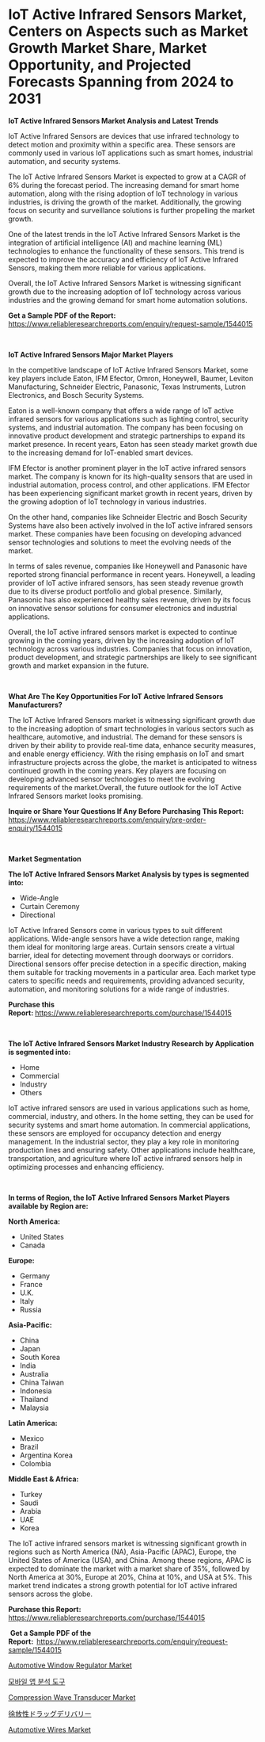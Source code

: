 <p><h1>IoT Active Infrared Sensors Market, Centers on Aspects such as Market Growth Market Share, Market Opportunity, and Projected Forecasts Spanning from 2024 to 2031</h1></p><p><strong>IoT Active Infrared Sensors Market Analysis and Latest Trends</strong></p>
<p><p>IoT Active Infrared Sensors are devices that use infrared technology to detect motion and proximity within a specific area. These sensors are commonly used in various IoT applications such as smart homes, industrial automation, and security systems.</p><p>The IoT Active Infrared Sensors Market is expected to grow at a CAGR of 6% during the forecast period. The increasing demand for smart home automation, along with the rising adoption of IoT technology in various industries, is driving the growth of the market. Additionally, the growing focus on security and surveillance solutions is further propelling the market growth.</p><p>One of the latest trends in the IoT Active Infrared Sensors Market is the integration of artificial intelligence (AI) and machine learning (ML) technologies to enhance the functionality of these sensors. This trend is expected to improve the accuracy and efficiency of IoT Active Infrared Sensors, making them more reliable for various applications.</p><p>Overall, the IoT Active Infrared Sensors Market is witnessing significant growth due to the increasing adoption of IoT technology across various industries and the growing demand for smart home automation solutions.</p></p>
<p><strong>Get a Sample PDF of the Report:&nbsp;</strong> <a href="https://www.reliableresearchreports.com/enquiry/request-sample/1544015">https://www.reliableresearchreports.com/enquiry/request-sample/1544015</a></p>
<p>&nbsp;</p>
<p><strong>IoT Active Infrared Sensors Major Market Players</strong></p>
<p><p>In the competitive landscape of IoT Active Infrared Sensors Market, some key players include Eaton, IFM Efector, Omron, Honeywell, Baumer, Leviton Manufacturing, Schneider Electric, Panasonic, Texas Instruments, Lutron Electronics, and Bosch Security Systems.</p><p>Eaton is a well-known company that offers a wide range of IoT active infrared sensors for various applications such as lighting control, security systems, and industrial automation. The company has been focusing on innovative product development and strategic partnerships to expand its market presence. In recent years, Eaton has seen steady market growth due to the increasing demand for IoT-enabled smart devices.</p><p>IFM Efector is another prominent player in the IoT active infrared sensors market. The company is known for its high-quality sensors that are used in industrial automation, process control, and other applications. IFM Efector has been experiencing significant market growth in recent years, driven by the growing adoption of IoT technology in various industries.</p><p>On the other hand, companies like Schneider Electric and Bosch Security Systems have also been actively involved in the IoT active infrared sensors market. These companies have been focusing on developing advanced sensor technologies and solutions to meet the evolving needs of the market.</p><p>In terms of sales revenue, companies like Honeywell and Panasonic have reported strong financial performance in recent years. Honeywell, a leading provider of IoT active infrared sensors, has seen steady revenue growth due to its diverse product portfolio and global presence. Similarly, Panasonic has also experienced healthy sales revenue, driven by its focus on innovative sensor solutions for consumer electronics and industrial applications.</p><p>Overall, the IoT active infrared sensors market is expected to continue growing in the coming years, driven by the increasing adoption of IoT technology across various industries. Companies that focus on innovation, product development, and strategic partnerships are likely to see significant growth and market expansion in the future.</p></p>
<p>&nbsp;</p>
<p><strong>What Are The Key Opportunities For IoT Active Infrared Sensors Manufacturers?</strong></p>
<p><p>The IoT Active Infrared Sensors market is witnessing significant growth due to the increasing adoption of smart technologies in various sectors such as healthcare, automotive, and industrial. The demand for these sensors is driven by their ability to provide real-time data, enhance security measures, and enable energy efficiency. With the rising emphasis on IoT and smart infrastructure projects across the globe, the market is anticipated to witness continued growth in the coming years. Key players are focusing on developing advanced sensor technologies to meet the evolving requirements of the market.Overall, the future outlook for the IoT Active Infrared Sensors market looks promising.</p></p>
<p><strong>Inquire or Share Your Questions If Any Before Purchasing This Report:</strong> <a href="https://www.reliableresearchreports.com/enquiry/pre-order-enquiry/1544015">https://www.reliableresearchreports.com/enquiry/pre-order-enquiry/1544015</a></p>
<p>&nbsp;</p>
<p><strong>Market Segmentation</strong></p>
<p><strong>The IoT Active Infrared Sensors Market Analysis by types is segmented into:</strong></p>
<p><ul><li>Wide-Angle</li><li>Curtain Ceremony</li><li>Directional</li></ul></p>
<p><p>IoT Active Infrared Sensors come in various types to suit different applications. Wide-angle sensors have a wide detection range, making them ideal for monitoring large areas. Curtain sensors create a virtual barrier, ideal for detecting movement through doorways or corridors. Directional sensors offer precise detection in a specific direction, making them suitable for tracking movements in a particular area. Each market type caters to specific needs and requirements, providing advanced security, automation, and monitoring solutions for a wide range of industries.</p></p>
<p><strong>Purchase this Report:&nbsp;</strong><a href="https://www.reliableresearchreports.com/purchase/1544015">https://www.reliableresearchreports.com/purchase/1544015</a></p>
<p>&nbsp;</p>
<p><strong>The IoT Active Infrared Sensors Market Industry Research by Application is segmented into:</strong></p>
<p><ul><li>Home</li><li>Commercial</li><li>Industry</li><li>Others</li></ul></p>
<p><p>IoT active infrared sensors are used in various applications such as home, commercial, industry, and others. In the home setting, they can be used for security systems and smart home automation. In commercial applications, these sensors are employed for occupancy detection and energy management. In the industrial sector, they play a key role in monitoring production lines and ensuring safety. Other applications include healthcare, transportation, and agriculture where IoT active infrared sensors help in optimizing processes and enhancing efficiency.</p></p>
<p>&nbsp;</p>
<p><strong>In terms of Region, the IoT Active Infrared Sensors Market Players available by Region are:</strong></p>
<p>
    <p> <strong> North America: </strong>
        <ul>
            <li>United States</li>
            <li>Canada</li>
        </ul>
        </p> 
    <p> <strong> Europe: </strong>
        <ul>
            <li>Germany</li>
            <li>France</li>
            <li>U.K.</li>
            <li>Italy</li>
            <li>Russia</li>
        </ul>
        </p> 
    <p> <strong> Asia-Pacific: </strong>
        <ul>
            <li>China</li>
            <li>Japan</li>
            <li>South Korea</li>
            <li>India</li>
            <li>Australia</li>
            <li>China Taiwan</li>
            <li>Indonesia</li>
            <li>Thailand</li>
            <li>Malaysia</li>
        </ul>
        </p> 
    <p> <strong> Latin America: </strong>
        <ul>
            <li>Mexico</li>
            <li>Brazil</li>
            <li>Argentina Korea</li>
            <li>Colombia</li>
        </ul>
        </p> 
    <p> <strong> Middle East & Africa: </strong>
        <ul>
            <li>Turkey</li>
            <li>Saudi</li>
            <li>Arabia</li>
            <li>UAE</li>
            <li>Korea</li>
        </ul>
    </p>
    </p>
<p><p>The IoT active infrared sensors market is witnessing significant growth in regions such as North America (NA), Asia-Pacific (APAC), Europe, the United States of America (USA), and China. Among these regions, APAC is expected to dominate the market with a market share of 35%, followed by North America at 30%, Europe at 20%, China at 10%, and USA at 5%. This market trend indicates a strong growth potential for IoT active infrared sensors across the globe.</p></p>
<p><strong>Purchase this Report: </strong><a href="https://www.reliableresearchreports.com/purchase/1544015">https://www.reliableresearchreports.com/purchase/1544015</a></p>
<p>&nbsp;<strong>Get a Sample PDF of the Report:&nbsp;&nbsp;</strong><a href="https://www.reliableresearchreports.com/enquiry/request-sample/1544015">https://www.reliableresearchreports.com/enquiry/request-sample/1544015</a></p>
<p><strong></strong></p>
<p><p><a href="https://issuu.com/reportprime-2/docs/automotive-window-regulator-market-size-2030.pptx">Automotive Window Regulator Market</a></p><p><a href="https://github.com/nuekbpymrrz5/Market-Research-Report-List-1/blob/main/406168411951.md">모바일 앱 분석 도구</a></p><p><a href="https://github.com/jerrycopelandthomaswsqd8q/Market-Research-Report-List-2/blob/main/compression-wave-transducer-market.md">Compression Wave Transducer Market</a></p><p><a href="https://github.com/hilmi-2a/Market-Research-Report-List-1/blob/main/613365412942.md">徐放性ドラッグデリバリー</a></p><p><a href="https://issuu.com/reportprime-2/docs/automotive-wires-market-size-2030.pptx">Automotive Wires Market</a></p></p>
